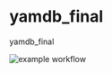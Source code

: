 # yamdb_final
yamdb_final


![example workflow](https://github.com/h0diush/yamdb_final/actions/workflows/yamdb_workflow/badge.svg)
